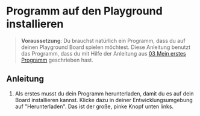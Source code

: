 # Programm auf den Playground installieren

> **Voraussetzung**: Du brauchst natürlich ein Programm, dass du auf deinen Playground Board spielen möchtest. Diese Anleitung benutzt das Programm, dass du mit Hilfe der Anleitung aus [03 Mein erstes Programm](./03%20Mein%20erstes%20Programm.pdf) geschrieben hast.

## Anleitung

1. Als erstes musst du dein Programm herunterladen, damit du es auf dein Board installieren kannst. Klicke dazu in deiner Entwicklungsumgebung auf "Herunterladen". Das ist der große, pinke Knopf unten links.

